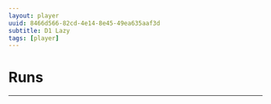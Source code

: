 ```yaml
---
layout: player
uuid: 8466d566-82cd-4e14-8e45-49ea635aaf3d
subtitle: D1 Lazy
tags: [player]
---
```


# Runs
---

